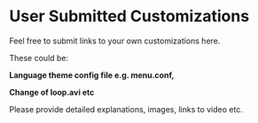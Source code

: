 # User Submitted Customizations #

Feel free to submit links to your own customizations here.

These could be:

**Language theme config file e.g. menu.conf,**

**Change of loop.avi etc**

Please provide detailed explanations, images, links to video etc.